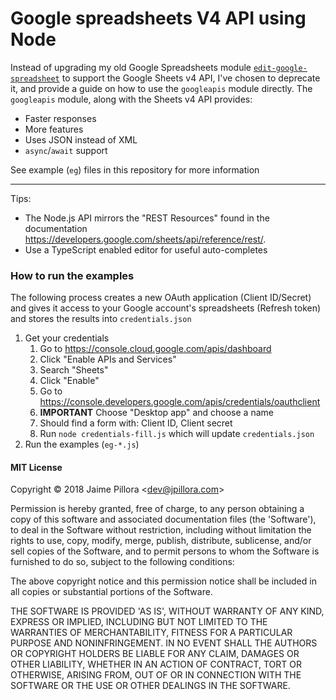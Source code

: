 # Google spreadsheets V4 API using Node

Instead of upgrading my old Google Spreadsheets module [`edit-google-spreadsheet`](https://github.com/jpillora/node-edit-google-spreadsheet) to support the Google Sheets v4 API, I've chosen to deprecate it, and provide a guide on how to use the `googleapis` module directly. The `googleapis` module, along with the Sheets v4 API provides:

- Faster responses
- More features
- Uses JSON instead of XML
- `async`/`await` support

See example (`eg`) files in this repository for more information

---

Tips:

- The Node.js API mirrors the "REST Resources" found in the documentation https://developers.google.com/sheets/api/reference/rest/.
- Use a TypeScript enabled editor for useful auto-completes

### How to run the examples

The following process creates a new OAuth application (Client ID/Secret) and gives it access to your Google account's spreadsheets (Refresh token) and stores the results into `credentials.json`

1. Get your credentials
    1. Go to https://console.cloud.google.com/apis/dashboard
    1. Click "Enable APIs and Services"
    1. Search "Sheets"
    1. Click "Enable"
    1. Go to https://console.developers.google.com/apis/credentials/oauthclient
    1. **IMPORTANT** Choose "Desktop app" and choose a name
    1. Should find a form with: Client ID, Client secret
    1. Run `node credentials-fill.js` which will update `credentials.json`
1. Run the examples (`eg-*.js`)

#### MIT License

Copyright © 2018 Jaime Pillora &lt;dev@jpillora.com&gt;

Permission is hereby granted, free of charge, to any person obtaining
a copy of this software and associated documentation files (the
'Software'), to deal in the Software without restriction, including
without limitation the rights to use, copy, modify, merge, publish,
distribute, sublicense, and/or sell copies of the Software, and to
permit persons to whom the Software is furnished to do so, subject to
the following conditions:

The above copyright notice and this permission notice shall be
included in all copies or substantial portions of the Software.

THE SOFTWARE IS PROVIDED 'AS IS', WITHOUT WARRANTY OF ANY KIND,
EXPRESS OR IMPLIED, INCLUDING BUT NOT LIMITED TO THE WARRANTIES OF
MERCHANTABILITY, FITNESS FOR A PARTICULAR PURPOSE AND NONINFRINGEMENT.
IN NO EVENT SHALL THE AUTHORS OR COPYRIGHT HOLDERS BE LIABLE FOR ANY
CLAIM, DAMAGES OR OTHER LIABILITY, WHETHER IN AN ACTION OF CONTRACT,
TORT OR OTHERWISE, ARISING FROM, OUT OF OR IN CONNECTION WITH THE
SOFTWARE OR THE USE OR OTHER DEALINGS IN THE SOFTWARE.
